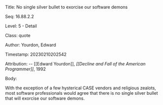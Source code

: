 Title:  No single silver bullet to exorcise our software demons

Seq:    16.88.2.2

Level:  5 - Detail

Class:  quote

Author: Yourdon, Edward

Timestamp: 20230210202542

Attribution: -- [[Edward Yourdon]], *[[Decline and Fall of the American Programmer]]*, 1992

Body:

With the exception of a few hysterical CASE vendors and religious zealots, most software professionals would agree that there is no single silver bullet that will exorcise our software demons.

